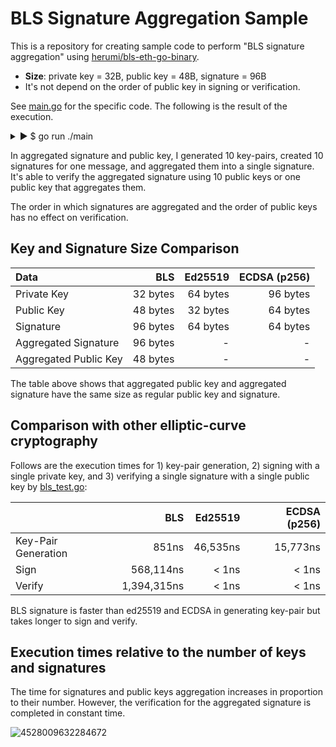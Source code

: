 # BLS Signature Aggregation Sample

This is a repository for creating sample code to perform "BLS signature aggregation" using
[herumi/bls-eth-go-binary](https://github.com/herumi/bls-eth-go-binary).

* **Size**: private key = 32B, public key = 48B, signature = 96B
* It's not depend on the order of public key in signing or verification.

See [main.go](main/main.go) for the specific code. The following is the result of the execution.

<details><summary>▶ $ go run ./main</summary>
<p>

```
$ go run ./main
private key[0] := 52baaa129be27188fcbd7334... (size=32)
public key [0] := 8a5cd776a5065269e586681f... (size=48)
signature  [0] := a1d4c1f860abfb1f59495c6c... (size=96, verify=true)
private key[1] := 11faabcff74ff1f802098b8a... (size=32)
public key [1] := 956037493463611e17c27a0f... (size=48)
signature  [1] := 95e7cbe739a6e7d4e519ab99... (size=96, verify=true)
private key[2] := 72ae23fa291c7a4b917b0b51... (size=32)
public key [2] := 8dd19344e6d2cd1ec57244e4... (size=48)
signature  [2] := 896b5e0a0334c8b96ae789b0... (size=96, verify=true)
private key[3] := 2b3826ca7c1d25237006db79... (size=32)
public key [3] := 83fb82ae5c682b8883ad7c7d... (size=48)
signature  [3] := a527a169b3bc0252d476a283... (size=96, verify=true)
private key[4] := 25fd7b4cd3d2738a7034cf41... (size=32)
public key [4] := 92460e922bf0ef0a4755b46e... (size=48)
signature  [4] := 99e7c21d298169829734ec99... (size=96, verify=true)
private key[5] := 3f1d9c4eb81e21f306c877fa... (size=32)
public key [5] := a7ecc66d6bb4123ef885e4af... (size=48)
signature  [5] := 874d952ed2954c78a528ae84... (size=96, verify=true)
private key[6] := 0575cce0cbfee75f3200f577... (size=32)
public key [6] := 858f5529373da0bf2ac70836... (size=48)
signature  [6] := aca1e26c209dba8d3fa51445... (size=96, verify=true)
private key[7] := 1c7d951329549ab48ca4f151... (size=32)
public key [7] := b413f70c0c398dff9deea31a... (size=48)
signature  [7] := b62bd051b99b4b80f908c343... (size=96, verify=true)
private key[8] := 080d646795fb929244aca531... (size=32)
public key [8] := b6eb49a944d94dcb3190dbdd... (size=48)
signature  [8] := a803bdf7c0035726d3862a1a... (size=96, verify=true)
private key[9] := 12ff25b419b1a99299077015... (size=32)
public key [9] := b70714b8f85d865e2c8c1590... (size=48)
signature  [9] := a0e228afc8194cb9fc40e553... (size=96, verify=true)
aggregated signature := 92c61cce4631726fb171f6b9... (size=96)
verify aggregated signature by all public keys: true
aggregated public key := b601df9d672f160dc17c65a2... (size=48)
verify aggregated signature by aggregated public key: true
```

</p>
</details>

In aggregated signature and public key, I generated 10 key-pairs, created 10 signatures for one message, and aggregated them into a single signature. It's able to verify the aggregated signature using 10 public keys or one public key that aggregates them.

The order in which signatures are aggregated and the order of public keys has no effect on verification.

## Key and Signature Size Comparison

| Data | BLS | Ed25519 | ECDSA (p256) |
|:-----|-----:|----:|----:|
| Private Key | 32 bytes | 64 bytes | 96 bytes |
| Public Key | 48 bytes | 32 bytes | 64 bytes |
| Signature | 96 bytes | 64 bytes | 64 bytes |
| Aggregated Signature | 96 bytes | - | - |
| Aggregated Public Key | 48 bytes | - | - |

The table above shows that aggregated public key and aggregated signature have the same size as regular public key and signature.

## Comparison with other elliptic-curve cryptography

Follows are the execution times for 1) key-pair generation, 2) signing with a single private key, and 3) verifying a single signature with a single public key by [bls_test.go](https://github.com/torao/sample.bls-signature-aggregation/blob/master/bls_test.go):

| | BLS | Ed25519 | ECDSA (p256) |
|:----------------|-------------:|----------:|----------:|
| Key-Pair Generation | 851ns            | 46,535ns | 15,773ns |
| Sign                   | 568,114ns     | < 1ns           | < 1ns          |
| Verify                 | 1,394,315ns | < 1ns            | < 1ns          |

BLS signature is faster than ed25519 and ECDSA in generating key-pair but takes longer to sign and verify.

## Execution times relative to the number of keys and signatures

The time for signatures and public keys aggregation increases in proportion to their number. However, the verification for the aggregated signature is completed in constant time.

![4528009632284672](https://user-images.githubusercontent.com/836654/80785563-af097800-8bbb-11ea-9568-e3584dd6cb8d.png)
